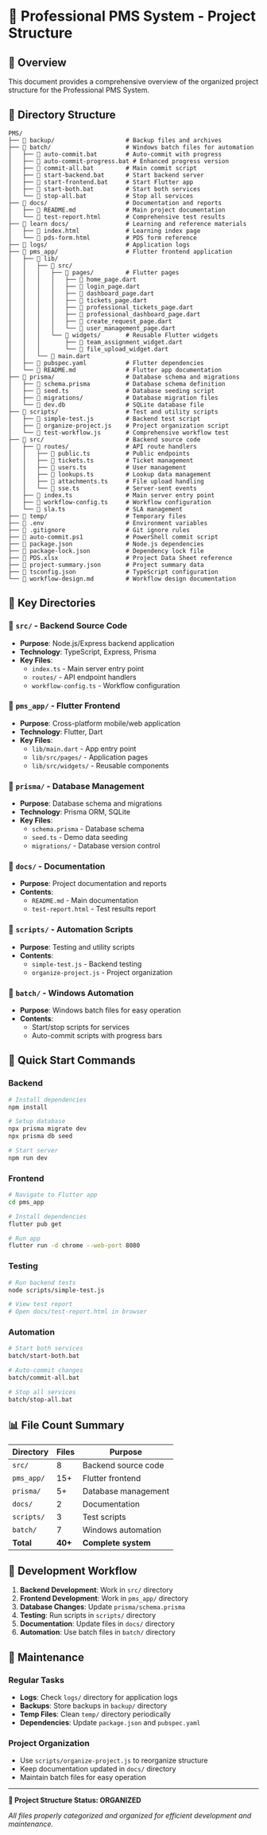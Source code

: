 # 📁 Professional PMS System - Project Structure

## 🎯 Overview
This document provides a comprehensive overview of the organized project structure for the Professional PMS System.

## 📂 Directory Structure

```
PMS/
├── 📁 backup/                    # Backup files and archives
├── 📁 batch/                     # Windows batch files for automation
│   ├── 📄 auto-commit.bat        # Auto-commit with progress
│   ├── 📄 auto-commit-progress.bat # Enhanced progress version
│   ├── 📄 commit-all.bat         # Main commit script
│   ├── 📄 start-backend.bat      # Start backend server
│   ├── 📄 start-frontend.bat     # Start Flutter app
│   ├── 📄 start-both.bat         # Start both services
│   └── 📄 stop-all.bat           # Stop all services
├── 📁 docs/                      # Documentation and reports
│   ├── 📄 README.md              # Main project documentation
│   └── 📄 test-report.html       # Comprehensive test results
├── 📁 learn docs/                # Learning and reference materials
│   ├── 📄 index.html             # Learning index page
│   └── 📄 pds-form.html          # PDS form reference
├── 📁 logs/                      # Application logs
├── 📁 pms_app/                   # Flutter frontend application
│   ├── 📁 lib/
│   │   ├── 📁 src/
│   │   │   ├── 📁 pages/         # Flutter pages
│   │   │   │   ├── 📄 home_page.dart
│   │   │   │   ├── 📄 login_page.dart
│   │   │   │   ├── 📄 dashboard_page.dart
│   │   │   │   ├── 📄 tickets_page.dart
│   │   │   │   ├── 📄 professional_tickets_page.dart
│   │   │   │   ├── 📄 professional_dashboard_page.dart
│   │   │   │   ├── 📄 create_request_page.dart
│   │   │   │   └── 📄 user_management_page.dart
│   │   │   └── 📁 widgets/       # Reusable Flutter widgets
│   │   │       ├── 📄 team_assignment_widget.dart
│   │   │       └── 📄 file_upload_widget.dart
│   │   └── 📄 main.dart
│   ├── 📄 pubspec.yaml           # Flutter dependencies
│   └── 📄 README.md              # Flutter app documentation
├── 📁 prisma/                    # Database schema and migrations
│   ├── 📄 schema.prisma          # Database schema definition
│   ├── 📄 seed.ts                # Database seeding script
│   ├── 📁 migrations/            # Database migration files
│   └── 📄 dev.db                 # SQLite database file
├── 📁 scripts/                   # Test and utility scripts
│   ├── 📄 simple-test.js         # Backend test script
│   ├── 📄 organize-project.js    # Project organization script
│   └── 📄 test-workflow.js       # Comprehensive workflow test
├── 📁 src/                       # Backend source code
│   ├── 📁 routes/                # API route handlers
│   │   ├── 📄 public.ts          # Public endpoints
│   │   ├── 📄 tickets.ts         # Ticket management
│   │   ├── 📄 users.ts           # User management
│   │   ├── 📄 lookups.ts         # Lookup data management
│   │   ├── 📄 attachments.ts     # File upload handling
│   │   └── 📄 sse.ts             # Server-sent events
│   ├── 📄 index.ts               # Main server entry point
│   ├── 📄 workflow-config.ts     # Workflow configuration
│   └── 📄 sla.ts                 # SLA management
├── 📁 temp/                      # Temporary files
├── 📄 .env                       # Environment variables
├── 📄 .gitignore                 # Git ignore rules
├── 📄 auto-commit.ps1            # PowerShell commit script
├── 📄 package.json               # Node.js dependencies
├── 📄 package-lock.json          # Dependency lock file
├── 📄 PDS.xlsx                   # Project Data Sheet reference
├── 📄 project-summary.json       # Project summary data
├── 📄 tsconfig.json              # TypeScript configuration
└── 📄 workflow-design.md         # Workflow design documentation
```

## 🎯 Key Directories

### 📁 `src/` - Backend Source Code
- **Purpose**: Node.js/Express backend application
- **Technology**: TypeScript, Express, Prisma
- **Key Files**:
  - `index.ts` - Main server entry point
  - `routes/` - API endpoint handlers
  - `workflow-config.ts` - Workflow configuration

### 📁 `pms_app/` - Flutter Frontend
- **Purpose**: Cross-platform mobile/web application
- **Technology**: Flutter, Dart
- **Key Files**:
  - `lib/main.dart` - App entry point
  - `lib/src/pages/` - Application pages
  - `lib/src/widgets/` - Reusable components

### 📁 `prisma/` - Database Management
- **Purpose**: Database schema and migrations
- **Technology**: Prisma ORM, SQLite
- **Key Files**:
  - `schema.prisma` - Database schema
  - `seed.ts` - Demo data seeding
  - `migrations/` - Database version control

### 📁 `docs/` - Documentation
- **Purpose**: Project documentation and reports
- **Contents**:
  - `README.md` - Main documentation
  - `test-report.html` - Test results report

### 📁 `scripts/` - Automation Scripts
- **Purpose**: Testing and utility scripts
- **Contents**:
  - `simple-test.js` - Backend testing
  - `organize-project.js` - Project organization

### 📁 `batch/` - Windows Automation
- **Purpose**: Windows batch files for easy operation
- **Contents**:
  - Start/stop scripts for services
  - Auto-commit scripts with progress bars

## 🚀 Quick Start Commands

### Backend
```bash
# Install dependencies
npm install

# Setup database
npx prisma migrate dev
npx prisma db seed

# Start server
npm run dev
```

### Frontend
```bash
# Navigate to Flutter app
cd pms_app

# Install dependencies
flutter pub get

# Run app
flutter run -d chrome --web-port 8080
```

### Testing
```bash
# Run backend tests
node scripts/simple-test.js

# View test report
# Open docs/test-report.html in browser
```

### Automation
```bash
# Start both services
batch/start-both.bat

# Auto-commit changes
batch/commit-all.bat

# Stop all services
batch/stop-all.bat
```

## 📊 File Count Summary

| Directory | Files | Purpose |
|-----------|-------|---------|
| `src/` | 8 | Backend source code |
| `pms_app/` | 15+ | Flutter frontend |
| `prisma/` | 5+ | Database management |
| `docs/` | 2 | Documentation |
| `scripts/` | 3 | Test scripts |
| `batch/` | 7 | Windows automation |
| **Total** | **40+** | **Complete system** |

## 🎯 Development Workflow

1. **Backend Development**: Work in `src/` directory
2. **Frontend Development**: Work in `pms_app/` directory
3. **Database Changes**: Update `prisma/schema.prisma`
4. **Testing**: Run scripts in `scripts/` directory
5. **Documentation**: Update files in `docs/` directory
6. **Automation**: Use batch files in `batch/` directory

## 🔧 Maintenance

### Regular Tasks
- **Logs**: Check `logs/` directory for application logs
- **Backups**: Store backups in `backup/` directory
- **Temp Files**: Clean `temp/` directory periodically
- **Dependencies**: Update `package.json` and `pubspec.yaml`

### Project Organization
- Use `scripts/organize-project.js` to reorganize structure
- Keep documentation updated in `docs/` directory
- Maintain batch files for easy operation

---

**📁 Project Structure Status: ORGANIZED**

*All files properly categorized and organized for efficient development and maintenance.*
